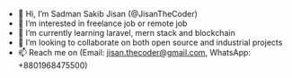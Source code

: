 - 👋 Hi, I’m Sadman Sakib Jisan (@JisanTheCoder)
- 👀 I’m interested in freelance job or remote job
- 🌱 I’m currently learning laravel, mern stack and blockchain
- 💞️ I’m looking to collaborate on both open source and industrial projects
- 📫 Reach me on (Email: jisan.thecoder@gmail.com, WhatsApp: +8801968475500)

<!---
JisanTheCoder/JisanTheCoder is a ✨ special ✨ repository because its `README.md` (this file) appears on your GitHub profile.
You can click the Preview link to take a look at your changes.
--->

